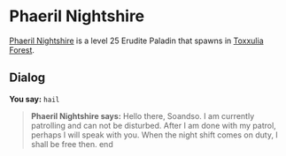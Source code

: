 # Phaeril Nightshire



[Phaeril Nightshire](/npc/38081) is a level 25 Erudite Paladin that spawns in [Toxxulia Forest](/zone/38).



## Dialog

**You say:** `hail`



>**Phaeril Nightshire says:** Hello there, Soandso. I am currently patrolling and can not be disturbed.  After I am done with my patrol, perhaps I will speak with you.  When the night shift comes on duty, I shall be free then.
end





